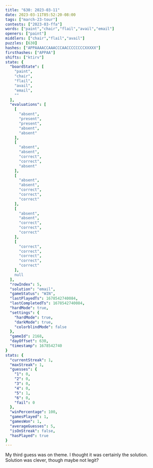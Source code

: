 ```yaml
---
title: "630: 2023-03-11"
date: 2023-03-11T05:52:20-08:00
tags: ["march-23-tour"]
contests: ["2023-03-ffa"]
words: ["paint","chair","flail","avail","email"]
openers: ["paint"]
middlers: ["chair","flail","avail"]
puzzles: [630]
hashes: ["APPAAAACCAAACCCAACCCCCCCCXXXXX"]
firsthashes: ["APPAA"]
shifts: ["ktirv"]
state: {
  "boardState": [
    "paint",
    "chair",
    "flail",
    "avail",
    "email",
    ""
  ],
  "evaluations": [
    [
      "absent",
      "present",
      "present",
      "absent",
      "absent"
    ],
    [
      "absent",
      "absent",
      "correct",
      "correct",
      "absent"
    ],
    [
      "absent",
      "absent",
      "correct",
      "correct",
      "correct"
    ],
    [
      "absent",
      "absent",
      "correct",
      "correct",
      "correct"
    ],
    [
      "correct",
      "correct",
      "correct",
      "correct",
      "correct"
    ],
    null
  ],
  "rowIndex": 5,
  "solution": "email",
  "gameStatus": "WIN",
  "lastPlayedTs": 1678542740084,
  "lastCompletedTs": 1678542740084,
  "hardMode": true,
  "settings": {
    "hardMode": true,
    "darkMode": true,
    "colorblindMode": false
  },
  "gameId": 2168,
  "dayOffset": 630,
  "timestamp": 1678542740
}
stats: {
  "currentStreak": 1,
  "maxStreak": 1,
  "guesses": {
    "1": 0,
    "2": 0,
    "3": 0,
    "4": 0,
    "5": 1,
    "6": 0,
    "fail": 0
  },
  "winPercentage": 100,
  "gamesPlayed": 1,
  "gamesWon": 1,
  "averageGuesses": 5,
  "isOnStreak": false,
  "hasPlayed": true
}
---
```

<!-- more -->
My third guess was on theme. I thought it was certainly the solution. Solution was clever, though maybe not legit?
